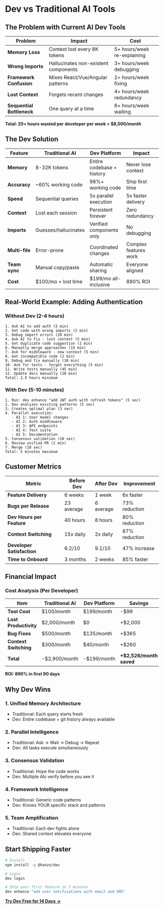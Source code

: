 # Dev vs Traditional AI Tools

## The Problem with Current AI Dev Tools

| Problem | Impact | Cost |
|---------|--------|------|
| **Memory Loss** | Context lost every 8K tokens | 5+ hours/week re-explaining |
| **Wrong Imports** | Hallucinates non-existent components | 3+ hours/week debugging |
| **Framework Confusion** | Mixes React/Vue/Angular patterns | 2+ hours/week fixing |
| **Lost Context** | Forgets recent changes | 4+ hours/week redundancy |
| **Sequential Bottleneck** | One query at a time | 6+ hours/week waiting |

**Total: 20+ hours wasted per developer per week = $8,000/month**

## The Dev Solution

| Feature | Traditional AI | Dev Platform | Impact |
|---------|---------------|--------------|--------|
| **Memory** | 8-32K tokens | Entire codebase + history | Never lose context |
| **Accuracy** | ~60% working code | 98%+ working code | Ship first time |
| **Speed** | Sequential queries | 5x parallel execution | 5x faster delivery |
| **Context** | Lost each session | Persistent forever | Zero redundancy |
| **Imports** | Guesses/hallucinates | Verified components only | No debugging |
| **Multi-file** | Error-prone | Coordinated changes | Complex features work |
| **Team sync** | Manual copy/paste | Automatic sharing | Everyone aligned |
| **Cost** | $100/mo + lost time | $199/mo all-inclusive | 890% ROI |

## Real-World Example: Adding Authentication

### Without Dev (2-4 hours)
```
1. Ask AI to add auth (5 min)
2. Get code with wrong imports (2 min)  
3. Debug import errors (20 min)
4. Ask AI to fix - lost context (5 min)
5. Get duplicate code suggestion (2 min)
6. Manually merge approaches (15 min)
7. Ask for middleware - new context (5 min)
8. Get incompatible code (2 min)
9. Debug and fix manually (30 min)
10. Ask for tests - forgot everything (5 min)
11. Write tests manually (45 min)
12. Update docs manually (20 min)
Total: 2.5 hours minimum
```

### With Dev (5-10 minutes)
```
1. Run: dev enhance "add JWT auth with refresh tokens" (5 sec)
2. Dev analyzes existing patterns (5 sec)
3. Creates optimal plan (3 sec)
4. Parallel execution:
   - AI 1: User model changes
   - AI 2: Auth middleware
   - AI 3: API endpoints
   - AI 4: Test suite
   - AI 5: Documentation
5. Consensus validation (10 sec)
6. Review unified PR (2 min)
7. Merge (10 sec)
Total: 5 minutes maximum
```

## Customer Metrics

| Metric | Before Dev | After Dev | Improvement |
|--------|------------|-----------|-------------|
| **Feature Delivery** | 6 weeks | 1 week | 6x faster |
| **Bugs per Release** | 23 average | 6 average | 73% reduction |
| **Dev Hours per Feature** | 40 hours | 8 hours | 80% reduction |
| **Context Switching** | 15x daily | 2x daily | 87% reduction |
| **Developer Satisfaction** | 6.2/10 | 9.1/10 | 47% increase |
| **Time to Onboard** | 3 months | 2 weeks | 85% faster |

## Financial Impact

### Cost Analysis (Per Developer)
| Item | Traditional AI | Dev Platform | Savings |
|------|---------------|--------------|---------|
| **Tool Cost** | $100/month | $199/month | -$99 |
| **Lost Productivity** | $2,000/month | $0 | +$2,000 |
| **Bug Fixes** | $500/month | $135/month | +$365 |
| **Context Switching** | $300/month | $40/month | +$260 |
| **Total** | -$2,900/month | -$199/month | **+$2,526/month saved** |

**ROI: 890% in first 90 days**

## Why Dev Wins

### 1. **Unified Memory Architecture**
- Traditional: Each query starts fresh
- Dev: Entire codebase + git history always available

### 2. **Parallel Intelligence** 
- Traditional: Ask → Wait → Debug → Repeat
- Dev: All tasks execute simultaneously

### 3. **Consensus Validation**
- Traditional: Hope the code works
- Dev: Multiple AIs verify before you see it

### 4. **Framework Intelligence**
- Traditional: Generic code patterns
- Dev: Knows YOUR specific stack and patterns

### 5. **Team Amplification**
- Traditional: Each dev fights alone
- Dev: Shared context elevates everyone

## Start Shipping Faster

```bash
# Install
npm install -g @hanzo/dev

# Login
dev login

# Ship your first feature in 5 minutes
dev enhance "add user notifications with email and SMS"
```

**[Try Dev Free for 14 Days →](https://hanzo.ai/dev)**